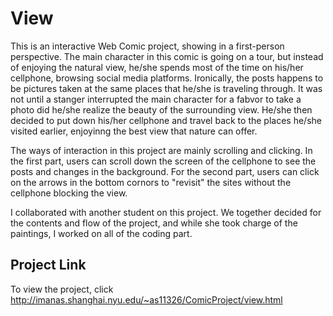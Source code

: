 # View
This is an interactive Web Comic project, showing in a first-person perspective. The main character in this comic is going on a tour, but instead of enjoying the natural view, he/she spends most of the time on his/her cellphone, browsing social media platforms. Ironically, the posts happens to be pictures taken at the same places that he/she is traveling through. It was not until a stanger interrupted the main character for a fabvor to take a photo did he/she realize the beauty of the surrounding view. He/she then decided to put down his/her cellphone and travel back to the places he/she visited earlier, enjoyinng the best view that nature can offer.

The ways of interaction in this project are mainly scrolling and clicking. In the first part, users can scroll down the screen of the cellphone to see the posts and changes in the background. For the second part, users can click on the arrows in the bottom cornors to "revisit" the sites without the cellphone blocking the view.

I collaborated with another student on this project. We together decided for the contents and flow of the project, and while she took charge of the paintings, I worked on all of the coding part.

## Project Link
To view the project, click http://imanas.shanghai.nyu.edu/~as11326/ComicProject/view.html                     
